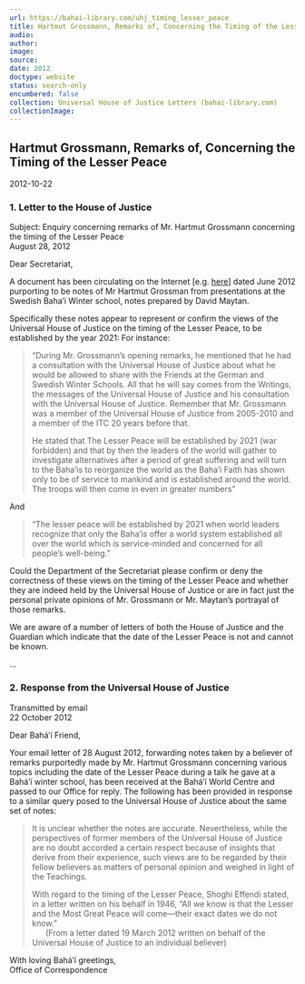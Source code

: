 ```yaml
---
url: https://bahai-library.com/uhj_timing_lesser_peace
title: Hartmut Grossmann, Remarks of, Concerning the Timing of the Lesser Peace
audio: 
author: 
image: 
source: 
date: 2012
doctype: website
status: search-only
encumbered: false
collection: Universal House of Justice Letters (bahai-library.com)
collectionImage: 
---
```



## Hartmut Grossmann, Remarks of, Concerning the Timing of the Lesser Peace

2012-10-22


### 1\. Letter to the House of Justice

Subject: Enquiry concerning remarks of Mr. Hartmut Grossmann concerning the timing of the Lesser Peace  
August 28, 2012

Dear Secretariat,

A document has been circulating on the Internet \[e.g. [here](http://pukirahe.wordpress.com/2011/08/12/very-important/)\] dated June 2012 purporting to be notes of Mr Hartmut Grossman from presentations at the Swedish Baha’i Winter school, notes prepared by David Maytan.

Specifically these notes appear to represent or confirm the views of the Universal House of Justice on the timing of the Lesser Peace, to be established by the year 2021: For instance:

> “During Mr. Grossmann’s opening remarks, he mentioned that he had a consultation with the Universal House of Justice about what he would be allowed to share with the Friends at the German and Swedish Winter Schools. All that he will say comes from the Writings, the messages of the Universal House of Justice and his consultation with the Universal House of Justice. Remember that Mr. Grossmann was a member of the Universal House of Justice from 2005-2010 and a member of the ITC 20 years before that.
> 
> He stated that The Lesser Peace will be established by 2021 (war forbidden) and that by then the leaders of the world will gather to investigate alternatives after a period of great suffering and will turn to the Baha’is to reorganize the world as the Baha’i Faith has shown only to be of service to mankind and is established around the world. The troops will then come in even in greater numbers”

And

> “The lesser peace will be established by 2021 when world leaders recognize that only the Baha’is offer a world system established all over the world which is service-minded and concerned for all people’s well-being.”

Could the Department of the Secretariat please confirm or deny the correctness of these views on the timing of the Lesser Peace and whether they are indeed held by the Universal House of Justice or are in fact just the personal private opinions of Mr. Grossmann or Mr. Maytan’s portrayal of those remarks.

We are aware of a number of letters of both the House of Justice and the Guardian which indicate that the date of the Lesser Peace is not and cannot be known.

...

### 2\. Response from the Universal House of Justice

Transmitted by email  
22 October 2012

Dear Bahá’í Friend,

Your email letter of 28 August 2012, forwarding notes taken by a believer of remarks purportedly made by Mr. Hartmut Grossmann concerning various topics including the date of the Lesser Peace during a talk he gave at a Bahá’í winter school, has been received at the Bahá’í World Centre and passed to our Office for reply. The following has been provided in response to a similar query posed to the Universal House of Justice about the same set of notes:

> It is unclear whether the notes are accurate. Nevertheless, while the perspectives of former members of the Universal House of Justice are no doubt accorded a certain respect because of insights that derive from their experience, such views are to be regarded by their fellow believers as matters of personal opinion and weighed in light of the Teachings.
> 
> With regard to the timing of the Lesser Peace, Shoghi Effendi stated, in a letter written on his behalf in 1946, “All we know is that the Lesser and the Most Great Peace will come—their exact dates we do not know.”  
>       (From a letter dated 19 March 2012 written on behalf of the Universal House of Justice to an individual believer)

With loving Bahá’í greetings,  
Office of Correspondence